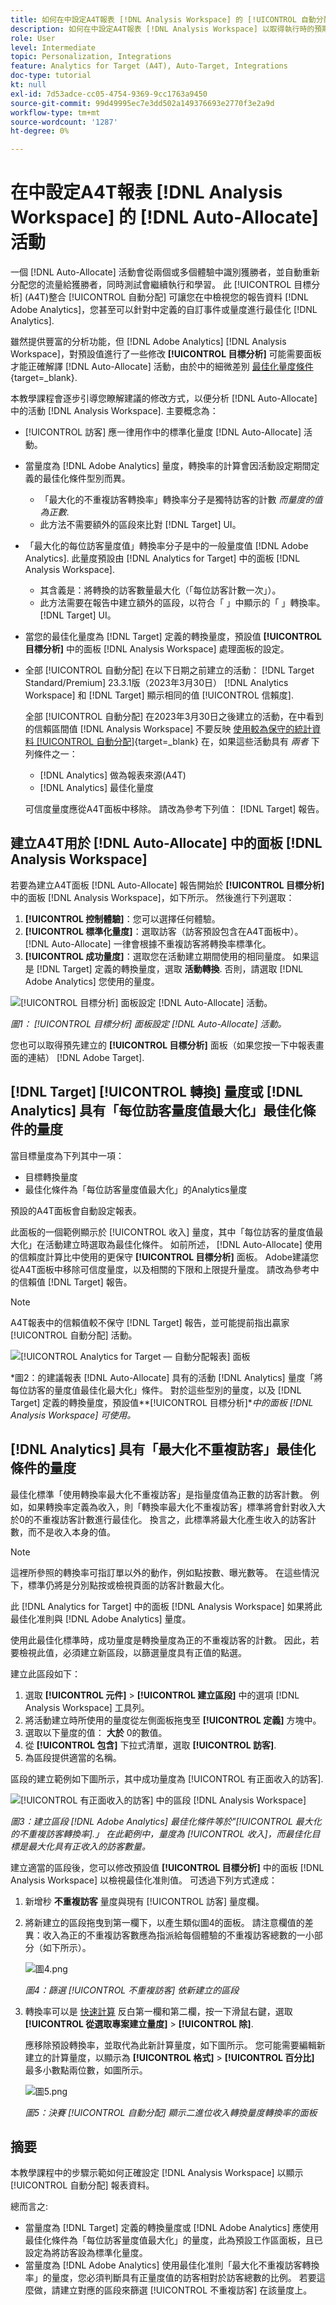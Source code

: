 ```yaml
---
title: 如何在中設定A4T報表 [!DNL Analysis Workspace] 的 [!UICONTROL 自動分配] 活動
description: 如何在中設定A4T報表 [!DNL Analysis Workspace] 以取得執行時的預期結果 [!UICONTROL 自動分配] 活動。
role: User
level: Intermediate
topic: Personalization, Integrations
feature: Analytics for Target (A4T), Auto-Target, Integrations
doc-type: tutorial
kt: null
exl-id: 7d53adce-cc05-4754-9369-9cc1763a9450
source-git-commit: 99d49995ec7e3dd502a149376693e2770f3e2a9d
workflow-type: tm+mt
source-wordcount: '1287'
ht-degree: 0%

---
```


# 在中設定A4T報表 [!DNL Analysis Workspace] 的 [!DNL Auto-Allocate] 活動

一個 [!DNL Auto-Allocate] 活動會從兩個或多個體驗中識別獲勝者，並自動重新分配您的流量給獲勝者，同時測試會繼續執行和學習。 此 [!UICONTROL 目標分析] (A4T)整合 [!UICONTROL 自動分配] 可讓您在中檢視您的報告資料 [!DNL Adobe Analytics]，您甚至可以針對中定義的自訂事件或量度進行最佳化 [!DNL Analytics].

雖然提供豐富的分析功能，但 [!DNL Adobe Analytics] [!DNL Analysis Workspace]，對預設值進行了一些修改 **[!UICONTROL 目標分析]** 可能需要面板才能正確解譯 [!DNL Auto-Allocate] 活動，由於中的細微差別 [最佳化量度條件](https://experienceleague.adobe.com/docs/target/using/integrate/a4t/a4t-at-aa.html#supported){target=_blank}.

本教學課程會逐步引導您瞭解建議的修改方式，以便分析 [!DNL Auto-Allocate] 中的活動 [!DNL Analysis Workspace]. 主要概念為：

* [!UICONTROL 訪客] 應一律用作中的標準化量度 [!DNL Auto-Allocate] 活動。
* 當量度為 [!DNL Adobe Analytics] 量度，轉換率的計算會因活動設定期間定義的最佳化條件型別而異。
   * 「最大化的不重複訪客轉換率」轉換率分子是獨特訪客的計數 *而量度的值為正數*.
   * 此方法不需要額外的區段來比對 [!DNL Target] UI。
* 「最大化的每位訪客量度值」轉換率分子是中的一般量度值 [!DNL Adobe Analytics]. 此量度預設由 [!DNL Analytics for Target] 中的面板 [!DNL Analysis Workspace].
   * 其含義是：將轉換的訪客數量最大化（「每位訪客計數一次」）。
   * 此方法需要在報告中建立額外的區段，以符合「 」中顯示的「 」轉換率。 [!DNL Target] UI。
* 當您的最佳化量度為 [!DNL Target] 定義的轉換量度，預設值 **[!UICONTROL 目標分析]** 中的面板 [!DNL Analysis Workspace] 處理面板的設定。
* 全部 [!UICONTROL 自動分配] 在以下日期之前建立的活動： [!DNL Target Standard/Premium] 23.3.1版（2023年3月30日） [!DNL Analytics Workspace] 和 [!DNL Target] 顯示相同的值 [!UICONTROL 信賴度].

  全部 [!UICONTROL 自動分配] 在2023年3月30日之後建立的活動，在中看到的信賴區間值 [!DNL Analysis Workspace] 不要反映 [使用較為保守的統計資料 [!UICONTROL 自動分配]](https://experienceleague.adobe.com/docs/target/using/activities/auto-allocate/automated-traffic-allocation.html#section_98388996F0584E15BF3A99C57EEB7629){target=_blank} 在，如果這些活動具有 *兩者* 下列條件之一：

   * [!DNL Analytics] 做為報表來源(A4T)
   * [!DNL Analytics] 最佳化量度

  可信度量度應從A4T面板中移除。 請改為參考下列值： [!DNL Target] 報告。

## 建立A4T用於 [!DNL Auto-Allocate] 中的面板 [!DNL Analysis Workspace]

若要為建立A4T面板 [!DNL Auto-Allocate] 報告開始於 **[!UICONTROL 目標分析]** 中的面板 [!DNL Analysis Workspace]，如下所示。 然後進行下列選取：

1. **[!UICONTROL 控制體驗]**：您可以選擇任何體驗。
1. **[!UICONTROL 標準化量度]**：選取訪客（訪客預設包含在A4T面板中）。 [!DNL Auto-Allocate] 一律會根據不重複訪客將轉換率標準化。
1. **[!UICONTROL 成功量度]**：選取您在活動建立期間使用的相同量度。 如果這是 [!DNL Target] 定義的轉換量度，選取 **活動轉換**. 否則，請選取 [!DNL Adobe Analytics] 您使用的量度。

![[!UICONTROL 目標分析] 面板設定 [!DNL Auto-Allocate] 活動。](assets/AAFigure1.png)

*圖1： [!UICONTROL 目標分析] 面板設定 [!DNL Auto-Allocate] 活動。*

您也可以取得預先建立的 **[!UICONTROL 目標分析]** 面板（如果您按一下中報表畫面的連結） [!DNL Adobe Target].

## [!DNL Target] [!UICONTROL 轉換] 量度或 [!DNL Analytics] 具有「每位訪客量度值最大化」最佳化條件的量度

當目標量度為下列其中一項：

* 目標轉換量度
* 最佳化條件為「每位訪客量度值最大化」的Analytics量度

預設的A4T面板會自動設定報表。

此面板的一個範例顯示於 [!UICONTROL 收入] 量度，其中「每位訪客的量度值最大化」在活動建立時選取為最佳化條件。 如前所述， [!DNL Auto-Allocate] 使用的信賴度計算比中使用的更保守 **[!UICONTROL 目標分析]** 面板。 Adobe建議您從A4T面板中移除可信度量度，以及相關的下限和上限提升量度。 請改為參考中的信賴值 [!DNL Target] 報告。

>[!NOTE]
>
>A4T報表中的信賴值較不保守 [!DNL Target] 報告，並可能提前指出贏家 [!UICONTROL 自動分配] 活動。


![[!UICONTROL Analytics for Target — 自動分配報表] 面板](assets/AAFigure2.png)

*圖2：的建議報表 [!DNL Auto-Allocate] 具有的活動 [!DNL Analytics] 量度「將每位訪客的量度值最佳化最大化」條件。 對於這些型別的量度，以及 [!DNL Target] 定義的轉換量度，預設值&#x200B;**[!UICONTROL 目標分析]**中的面板 [!DNL Analysis Workspace] 可使用。*

## [!DNL Analytics] 具有「最大化不重複訪客」最佳化條件的量度

最佳化標準「使用轉換率最大化不重複訪客」是指量度值為正數的訪客計數。 例如，如果轉換率定義為收入，則「轉換率最大化不重複訪客」標準將會針對收入大於0的不重複訪客計數進行最佳化。 換言之，此標準將最大化產生收入的訪客計數，而不是收入本身的值。

>[!NOTE]
>
>這裡所參照的轉換率可指訂單以外的動作，例如點按數、曝光數等。 在這些情況下，標準仍將是分別點按或檢視頁面的訪客計數最大化。

此 [!DNL Analytics for Target] 中的面板 [!DNL Analysis Workspace] 如果將此最佳化准則與 [!DNL Adobe Analytics] 量度。

使用此最佳化標準時，成功量度是轉換量度為正的不重複訪客的計數。 因此，若要檢視此值，必須建立新區段，以篩選量度具有正值的點選。

建立此區段如下：

1. 選取 **[!UICONTROL 元件]** > **[!UICONTROL 建立區段]** 中的選項 [!DNL Analysis Workspace] 工具列。
1. 將活動建立時所使用的量度從左側面板拖曳至 **[!UICONTROL 定義]** 方塊中。
1. 選取以下量度的值： **大於** 0的數值。
1. 從 **[!UICONTROL 包含]** 下拉式清單，選取 **[!UICONTROL 訪客]**.
1. 為區段提供適當的名稱。

區段的建立範例如下圖所示，其中成功量度為 [!UICONTROL 有正面收入的訪客].

![[!UICONTROL 有正面收入的訪客] 中的區段 [!DNL Analysis Workspace]](assets/AAFigure3.png)

*圖3：建立區段 [!DNL Adobe Analytics] 最佳化條件等於&quot;[!UICONTROL 最大化的不重複訪客轉換率].」 在此範例中，量度為 [!UICONTROL 收入]，而最佳化目標是最大化具有正收入的訪客數量。*

建立適當的區段後，您可以修改預設值  **[!UICONTROL 目標分析]** 中的面板 [!DNL Analysis Workspace] 以檢視最佳化准則值。 可透過下列方式達成：

1. 新增秒 **不重複訪客** 量度與現有 [!UICONTROL 訪客] 量度欄。
2. 將新建立的區段拖曳到第一欄下，以產生類似圖4的面板。 請注意欄值的差異：收入為正的不重複訪客數應為指派給每個體驗的不重複訪客總數的一小部分（如下所示）。

   ![圖4.png](assets/AAFigure4.png)

   *圖4：篩選 [!UICONTROL 不重複訪客] 依新建立的區段*

3. 轉換率可以是 [快速計算](https://experienceleague.adobe.com/docs/analytics-learn/tutorials/components/calculated-metrics/quick-calculated-metrics-in-analysis-workspace.html) 反白第一欄和第二欄，按一下滑鼠右鍵，選取 **[!UICONTROL 從選取專案建立量度]** > **[!UICONTROL 除]**.

   應移除預設轉換率，並取代為此新計算量度，如下圖所示。 您可能需要編輯新建立的計算量度，以顯示為 **[!UICONTROL 格式]** > **[!UICONTROL 百分比]** 最多小數點兩位數，如圖所示。

   ![圖5.png](assets/AAFigure5.png)

   *圖5：決賽 [!UICONTROL 自動分配] 顯示二進位收入轉換量度轉換率的面板*

## 摘要

本教學課程中的步驟示範如何正確設定 [!DNL Analysis Workspace] 以顯示 [!UICONTROL 自動分配] 報表資料。

總而言之:

* 當量度為 [!DNL Target] 定義的轉換量度或 [!DNL Adobe Analytics] 應使用最佳化條件為「每位訪客量度值最大化」的量度，此為預設工作區面板，且已設定為將訪客設為標準化量度。
* 當量度為 [!DNL Adobe Analytics] 使用最佳化准則「最大化不重複訪客轉換率」的量度，您必須判斷具有正量度值的訪客相對於訪客總數的比例。 若要這麼做，請建立對應的區段來篩選 [!UICONTROL 不重複訪客] 在該量度上。
